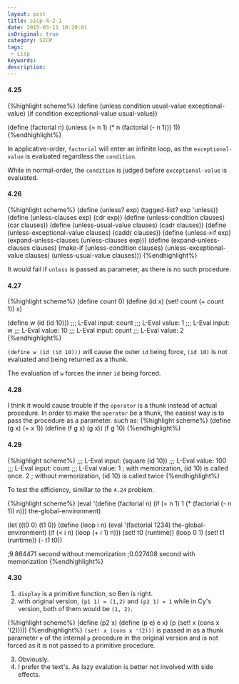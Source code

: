 ```yaml
---
layout: post
title: sicp-4-2-1
date: 2015-03-11 10:20:01
isOriginal: true
category: SICP
tags:
 - Lisp
keywords: 
description: 
---
```


#### 4.25

{%highlight scheme%}
(define (unless condition usual-value exceptional-value)
  (if condition exceptional-value usual-value))

(define (factorial n)
  (unless (= n 1)
    (* n (factorial (- n 1)))
    1))
{%endhighlight%}

In applicative-order, `factorial` will enter an infinite loop, as
the `exceptional-value` is evaluated regardless the `condition`.

While in normal-order, the `condition` is judged before `exceptional-value` is evaluated.

#### 4.26

{%highlight scheme%}
(define (unless? exp) (tagged-list? exp 'unless))
(define (unless-clauses exp) (cdr exp))
(define (unless-condition clauses) (car clauses))
(define (unless-usual-value clauses) (cadr clauses))
(define (unless-exceptional-value clauses) (caddr clauses))
(define (unless->if exp)
  (expand-unless-clauses (unless-clauses exp)))
(define (expand-unless-clauses clauses)
  (make-if (unless-condition clauses)
           (unless-exceptional-value clauses)
           (unless-usual-value clauses)))
{%endhighlight%}

It would fail if `unless` is passed as parameter, as there is no such
procedure.

#### 4.27

{%highlight scheme%}
(define count 0)
(define (id x)
  (set! count (+ count 1))
  x)

(define w (id (id 10)))
;;; L-Eval input:
count
;;; L-Eval value:
1
;;; L-Eval input:
w
;;; L-Eval value:
10
;;; L-Eval input:
count
;;; L-Eval value:
2
{%endhighlight%}

`(define w (id (id 10)))` will cause the outer `id` being force, `(id 10)` is not evaluated and being returned as a thunk.

The evaluation of `w` forces the inner `id` being forced.


#### 4.28

I think it would cause trouble if the `operator` is a thunk instead of actual procedure.
In order to make the `operator` be a thunk, the easiest way is to pass the procedure as a parameter.
such as:
{%highlight scheme%}
(define (g x) (+ x 1))
(define (f g x) (g x))
(f g 10)
{%endhighlight%}

#### 4.29

{%highlight scheme%}
;;; L-Eval input:
(square (id 10))
;;; L-Eval value:
100
;;; L-Eval input:
count
;;; L-Eval value:
1 ; with memorization, (id 10) is called once.
2 ; without memorization, (id 10) is called twice
{%endhighlight%}

To test the efficiency, simillar to the `4.24` problem.

{%highlight scheme%}
(eval '(define (factorial n)
  (if (= n 1)
      1
      (* (factorial (- n 1)) n))) the-global-environment)

(let ((t0 0) (t1 0))
  (define (loop i n)
    (eval '(factorial 1234) the-global-environment)
    (if (< i n)
      (loop (+ i 1) n)))
  (set! t0 (runtime))
  (loop 0 1)
  (set! t1 (runtime))
  (- t1 t0))

;9.864471 second without memorization
;0.027408 second with memorization
{%endhighlight%}

#### 4.30

1. `display` is a primitive function, so Ben is right.
2. with original version, `(p1 1) = (1,2)` and `(p2 1) = 1` while in Cy's version, both of them would be `(1, 2)`.

{%highlight scheme%}
(define (p2 x)
  (define (p e)
    e
    x)
  (p (set! x (cons x '(2)))))
{%endhighlight%}
`(set! x (cons x '(2)))` is passed in as a thunk parameter `e` of the internal `p` procedure in the
original version and is not forced as it is not passed to a primitive procedure.

3. Obviously.
4. I prefer the text's. As lazy evalution is better not involved with side effects.



